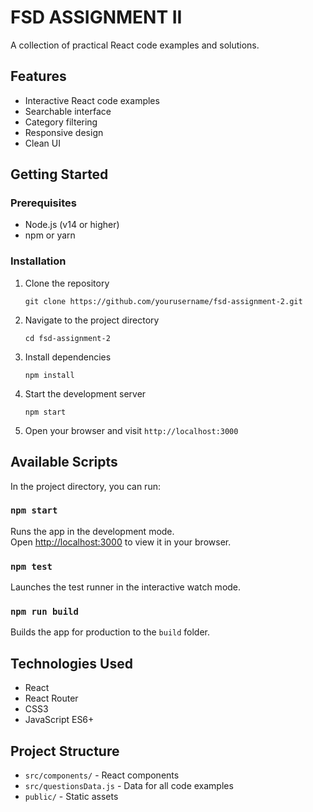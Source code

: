 # FSD ASSIGNMENT II

A collection of practical React code examples and solutions.

## Features

- Interactive React code examples
- Searchable interface
- Category filtering
- Responsive design
- Clean UI

## Getting Started

### Prerequisites

- Node.js (v14 or higher)
- npm or yarn

### Installation

1. Clone the repository
   ```
   git clone https://github.com/yourusername/fsd-assignment-2.git
   ```

2. Navigate to the project directory
   ```
   cd fsd-assignment-2
   ```

3. Install dependencies
   ```
   npm install
   ```

4. Start the development server
   ```
   npm start
   ```

5. Open your browser and visit `http://localhost:3000`

## Available Scripts

In the project directory, you can run:

### `npm start`

Runs the app in the development mode.\
Open [http://localhost:3000](http://localhost:3000) to view it in your browser.

### `npm test`

Launches the test runner in the interactive watch mode.

### `npm run build`

Builds the app for production to the `build` folder.

## Technologies Used

- React
- React Router
- CSS3
- JavaScript ES6+

## Project Structure

- `src/components/` - React components
- `src/questionsData.js` - Data for all code examples
- `public/` - Static assets
